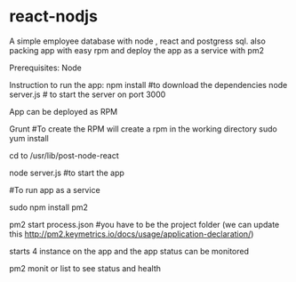# react-nodjs
A simple employee database with node , react and postgress sql. also packing app with easy rpm and deploy the app as a service with pm2

Prerequisites:
Node

Instruction to run the app:
npm install #to download the dependencies
node server.js # to start the server on port 3000


App can be deployed as RPM

Grunt #To create the RPM will create a rpm in the working directory
sudo yum install <newly created rpm>

cd to /usr/lib/post-node-react

node server.js #to start the app

#To run app as a service

sudo npm install pm2

pm2 start process.json #you have to be the project folder (we can update this http://pm2.keymetrics.io/docs/usage/application-declaration/)

starts 4 instance on the app and the app status can be monitored

pm2 monit or list to see status and health